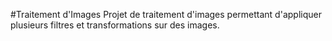 #Traitement d'Images
Projet de traitement d'images permettant d'appliquer plusieurs filtres et transformations sur des images.

